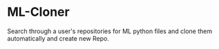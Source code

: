 # ML-Cloner
Search through a user's repositories for ML python files and clone them automatically and create new Repo.
